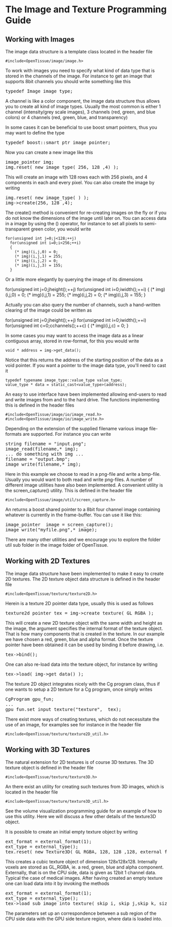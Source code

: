# The Image and Texture Programming Guide
## Working with Images
The image data structure is a template class located in the header
file

    #include<OpenTissue/image/image.h>

To work with images you need to specify what kind of data type that is
stored in the channels of the image. For instance to get an image that
supports 8bit channels you should write something like this

<pre>
typedef Image<unsigned char> image_type;
</pre>

A channel is like a color component, the image data structure thus allows you to create all kind of image types. Usually the most common is either 1 channel (intensity/grey scale images), 3 channels (red, green, and blue colors) or 4 channels (red, green, blue, and transparency)

In some cases it can be beneficial to use boost smart pointers, thus you may want to define the type
<pre>
typedef boost::smart_ptr<image_type> image_pointer;
</pre>
Now you can create a new image like this
<pre>
image_pointer img;
img.reset( new image_type( 256, 128 ,4) );
</pre>
This will create an image with 128 rows each with 256 pixels, and 4
components in each and every pixel. You can also create the image by
writing
<pre>
img.reset( new image_type( ) );
img->create(256, 128 ,4);
</pre>

The create() method is convenient for re-creating images on the fly or
if you do not know the dimensions of the image until later on. You can
access data in a image by using the () operator, for instance to set
all pixels to semi-transparent green color, you would write

    for(unsigned int j=0;j<128;++j)
      for(unsigned int i=0;i<256;++i)
      {
        (* img)(i,j,0) = 0;
        (* img)(i,j,1) = 255;
        (* img)(i,j,2) = 0;
        (* img)(i,j,3) = 155;
      }

Or a little more elegantly by querying the image of its dimensions

for(unsigned int j=0;j<img->height();++j)
  for(unsigned int i=0;i<img->width();++i)
  {
    (* img)(i,j,0) = 0;
    (* img)(i,j,1) = 255;
    (* img)(i,j,2) = 0;
    (* img)(i,j,3) = 155;
  }

Actually you can also query the number of channels, such a hand-written clearing of the image could be written as

for(unsigned int j=0;j<img->height();++j)
  for(unsigned int i=0;i<img->width();++i)
    for(unsigned int c=0;c<img->channels();++c)
    {
      (* img)(i,j,c) = 0;
    }

In some cases you may want to access the image data as a linear contiguous array, stored in row-format, for this you would write

    void * address = img->get_data();

Notice that this returns the address of the starting position of the data as a void pointer. If you want a pointer to the image data type, you'll need to cast it

    typedef typename image_type::value_type value_type;
    value_type * data = static_cast<value_type>(address);

An easy to use interface have been implemented allowing end-users to read and write images from and to the hard drive. The functions implementing this is defined in the header files

    #include<OpenTissue/image/io/image_read.h>
    #include<OpenTissue/image/io/image_write.h>

Depending on the extension of the supplied filename various image file-formats are supported. For instance you can write

<pre>
string filename = "input.png";
image_read(filename,* img);
... do something with img ...
filename = "output.bmp";
image_write(filename,* img);
</pre>

Here in this example we choose to read in a png-file and write a bmp-file. Usually you would want to both read and write png-files. A number of different image utilities have also been implemented. A convenient utility is the screen_capture() utility. This is defined in the header file

    #include<OpenTissue/image/util/screen_capture.h>

An returns a boost shared pointer to a 8bit four channel image containing whatever is currently in the frame-buffer. You can use it like this:

<pre>
image_pointer  image = screen_capture();
image_write("myfile.png",* image);
</pre>

There are many other utilities and we encourage you to explore the folder util sub folder in the image folder of OpenTissue.



## Working with 2D Textures

The image data structure have been implemented to make it easy to create 2D textures. The 2D texture object data structure is defined in the header file

    #include<OpenTissue/texture/texture2D.h>

Herein is a texture 2D pointer data type, usually this is used as follows

<pre>
texture2d_pointer tex = img->create_texture( GL_RGBA );
</pre>

This will create a new 2D texture object with the same width and height as the image, the argument specifies the internal format of the texture object. That is how many components that is created in the texture. In our example we have chosen a red, green, blue and alpha format. Once the texture pointer have been obtained it can be used by binding it before drawing, i.e.
<pre>
tex->bind();
</pre>

One can also re-load data into the texture object, for instance by writing

<pre>
tex->load( img->get_data() );
</pre>

The texture 2D object integrates nicely with the Cg program class, thus if one wants to setup a 2D texture for a Cg program, once simply writes

<pre>
CgProgram gpu_fun;
...
gpu_fun.set_input_texture("texture",  tex);
</pre>

There exist more ways of creating textures, which do not necessitate the use of an image, for examples see for instance in the header file

    #include<OpenTissue/texture/texture2D_util.h>

## Working with 3D Textures

The natural extension for 2D textures is of course 3D textures. The 3D texture object is defined in the header file

    #include<OpenTissue/texture/texture3D.h>

An there exist an utility for creating such textures from 3D images, which is located in the header file

    #include<OpenTissue/texture/texture3D_util.h>

See the volume visualization programming guide for an example of how to use this utility. Here we will discuss a few other details of the texture3D object.

It is possible to create an initial empty texture object by writing

<pre>
ext_format = external_format<unsigned short>(1);
ext_type = external_type<unsigned short>();
tex.reset( new Texture3D( GL_RGBA, 128, 128 ,128, external_format, external_type)
</pre>

This creates a cubic texture object of dimension 128x128x128. Internally voxels are stored as GL_RGBA, ie. a red, green, blue and alpha component. Externally, that is on the CPU side, data is given as 12bit 1 channel data. Typical the case of medical images. After having created an empty texture one can load data into it by invoking the methods

<pre>
ext_format = external_format<unsigned short>(1);
ext_type = external_type<unsigned short>();
tex->load_sub_image_into_texture( skip_i, skip_j,skip_k, size_i,size_j,size_k, offset_i, offset_j, offset_k, fill_i,fill_j,fill_k, data);
</pre>

The parameters set up an correspondence between a sub region of the CPU side data with the GPU side texture region, where data is loaded into.
